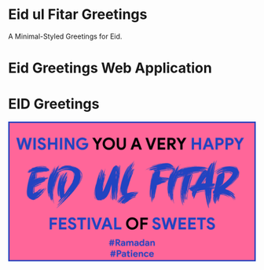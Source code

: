 # Eid ul Fitar Greetings
A Minimal-Styled Greetings for Eid.
# Eid Greetings Web Application
# EID Greetings
<img src = "https://raw.githubusercontent.com/AhmedRaja1/Eid-ul-Fitar-Greetings/master/eid-github.png">
